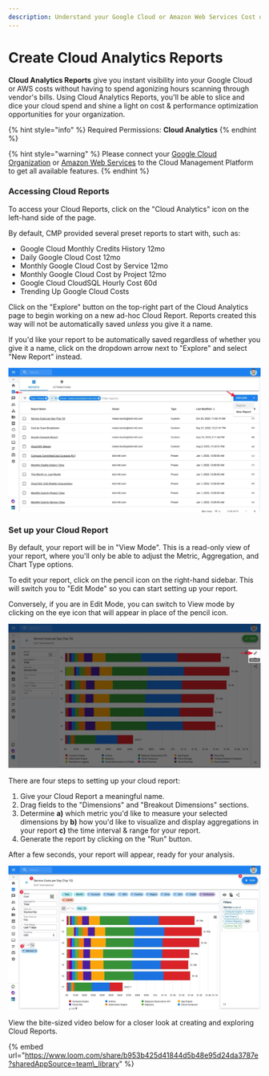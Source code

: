 ```yaml
---
description: Understand your Google Cloud or Amazon Web Services Cost or Usage data
---
```


# Create Cloud Analytics Reports

**Cloud Analytics Reports** give you instant visibility into your Google Cloud or AWS costs without having to spend agonizing hours scanning through vendor's bills. Using Cloud Analytics Reports, you'll be able to slice and dice your cloud spend and shine a light on cost & performance optimization opportunities for your organization.

{% hint style="info" %}
Required Permissions: **Cloud Analytics**
{% endhint %}

{% hint style="warning" %}
Please connect your [Google Cloud Organization](https://app.gitbook.com/@doitintl/s/cmp/google-cloud/connect-google-cloud-service-account) or [Amazon Web Services](https://app.gitbook.com/@doitintl/s/cmp/amazon-web-services/add-your-amazon-web-services-iam-role) to the Cloud Management Platform to get all available features.
{% endhint %}

### Accessing Cloud Reports

To access your Cloud Reports, click on the "Cloud Analytics" icon on the left-hand side of the page.

 By default, CMP provided several preset reports to start with, such as:

* Google Cloud Monthly Credits History 12mo
* Daily Google Cloud Cost 12mo
* Monthly Google Cloud Cost by Service 12mo
* Monthly Google Cloud Cost by Project 12mo
* Google Cloud CloudSQL Hourly Cost 60d
* Trending Up Google Cloud Costs

Click on the "Explore" button on the top-right part of the Cloud Analytics page to begin working on a new ad-hoc Cloud Report. Reports created this way will not be automatically saved _unless_ you give it a name.

If you'd like your report to be automatically saved regardless of whether you give it a name, click on the dropdown arrow next to "Explore" and select "New Report" instead.

![](../.gitbook/assets/cloudreportsnewww.jpg)

### Set up your Cloud Report

By default, your report will be in "View Mode". This is a read-only view of your report, where you'll only be able to adjust the Metric, Aggregation, and Chart Type options.

To edit your report, click on the pencil icon on the right-hand sidebar. This will switch you to "Edit Mode" so you can start setting up your report.

Conversely, if you are in Edit Mode, you can switch to View mode by clicking on the eye icon that will appear in place of the pencil icon.

![](../.gitbook/assets/cloudreports_editviewmode.jpg)

There are four steps to setting up your cloud report:

1. Give your Cloud Report a meaningful name.
2. Drag fields to the "Dimensions" and "Breakout Dimensions" sections.
3. Determine  **a\)** which metric you'd like to measure your selected dimensions by  **b\)** how you'd like to visualize and display aggregations in your report **c\)** the time interval & range for your report.
4. Generate the report by clicking on the "Run" button.

After a few seconds, your report will appear, ready for your analysis.

![](../.gitbook/assets/cloudreportsui.jpg)

View the bite-sized video below for a closer look at creating and exploring Cloud Reports.

{% embed url="https://www.loom.com/share/b953b425d41844d5b48e95d24da3787e?sharedAppSource=team\_library" %}




